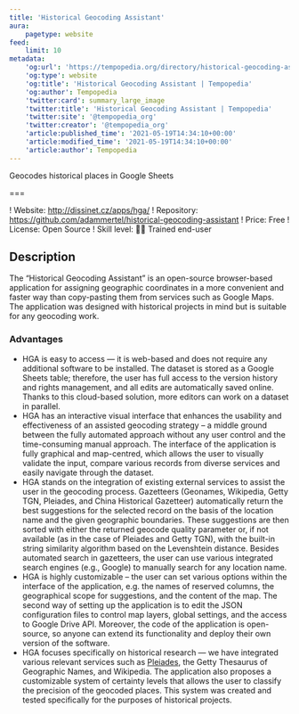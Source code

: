 ```yaml
---
title: 'Historical Geocoding Assistant'
aura:
    pagetype: website
feed:
    limit: 10
metadata:
    'og:url': 'https://tempopedia.org/directory/historical-geocoding-assistant'
    'og:type': website
    'og:title': 'Historical Geocoding Assistant | Tempopedia'
    'og:author': Tempopedia
    'twitter:card': summary_large_image
    'twitter:title': 'Historical Geocoding Assistant | Tempopedia'
    'twitter:site': '@tempopedia_org'
    'twitter:creator': '@tempopedia_org'
    'article:published_time': '2021-05-19T14:34:10+00:00'
    'article:modified_time': '2021-05-19T14:34:10+00:00'
    'article:author': Tempopedia
---
```


Geocodes historical places in Google Sheets

===

! Website: http://dissinet.cz/apps/hga/
! Repository: https://github.com/adammertel/historical-geocoding-assistant
! Price: Free
! License: Open Source
! Skill level: 🏋️‍♀️ Trained end-user

## Description

The “Historical Geocoding Assistant” is an open-source browser-based application for assigning geographic coordinates in a more convenient and faster way than copy-pasting them from services such as Google Maps. The application was designed with historical projects in mind but is suitable for any geocoding work.

### Advantages

- HGA is easy to access — it is web-based and does not require any additional software to be installed. The dataset is stored as a Google Sheets table; therefore, the user has full access to the version history and rights management, and all edits are automatically saved online. Thanks to this cloud-based solution, more editors can work on a dataset in parallel.
- HGA has an interactive visual interface that enhances the usability and effectiveness of an assisted geocoding strategy – a middle ground between the fully automated approach without any user control and the time-consuming manual approach. The interface of the application is fully graphical and map-centred, which allows the user to visually validate the input, compare various records from diverse services and easily navigate through the dataset.
- HGA stands on the integration of existing external services to assist the user in the geocoding process. Gazetteers (Geonames, Wikipedia, Getty TGN, Pleiades, and China Historical Gazetteer) automatically return the best suggestions for the selected record on the basis of the location name and the given geographic boundaries. These suggestions are then sorted with either the returned geocode quality parameter or, if not available (as in the case of Pleiades and Getty TGN), with the built-in string similarity algorithm based on the Levenshtein distance. Besides automated search in gazetteers, the user can use various integrated search engines (e.g., Google) to manually search for any location name.
- HGA is highly customizable – the user can set various options within the interface of the application, e.g. the names of reserved columns, the geographical scope for suggestions, and the content of the map. The second way of setting up the application is to edit the JSON configuration files to control map layers, global settings, and the access to Google Drive API. Moreover, the code of the application is open-source, so anyone can extend its functionality and deploy their own version of the software.
- HGA focuses specifically on historical research — we have integrated various relevant services such as [Pleiades](https://tempopedia.org/directory/pleiades), the Getty Thesaurus of Geographic Names, and Wikipedia. The application also proposes a customizable system of certainty levels that allows the user to classify the precision of the geocoded places. This system was created and tested specifically for the purposes of historical projects.